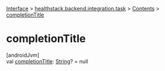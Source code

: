 
[Interface](../../../index.html) > [healthstack.backend.integration.task](../index.html) > [Contents](index.html) > [completionTitle](completion-title.html)



# completionTitle



[androidJvm]\
val [completionTitle](completion-title.html): [String](https://kotlinlang.org/api/latest/jvm/stdlib/kotlin/-string/index.html)? = null




